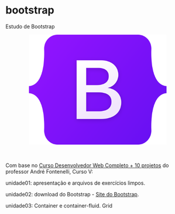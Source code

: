 # bootstrap

Estudo de Bootstrap
<br>
<p align="center">
    <img src="image/Bootstrap_logo.svg" alt="logo Bootstrap" height="300">
</p>

<br>

Com base no [Curso Desenvolvedor Web Completo + 10 projetos](https://www.udemy.com/course/curso-desenvolvedor-web-completo/learn/lecture/7980550?start=0#overview) do professor André Fontenelli, Curso V: 

unidade01: apresentação e arquivos de exercícios limpos.

unidade02: download do Bootstrap - [Site do Bootstrap](https://getbootstrap.com/).

unidade03: Container e container-fluid. Grid